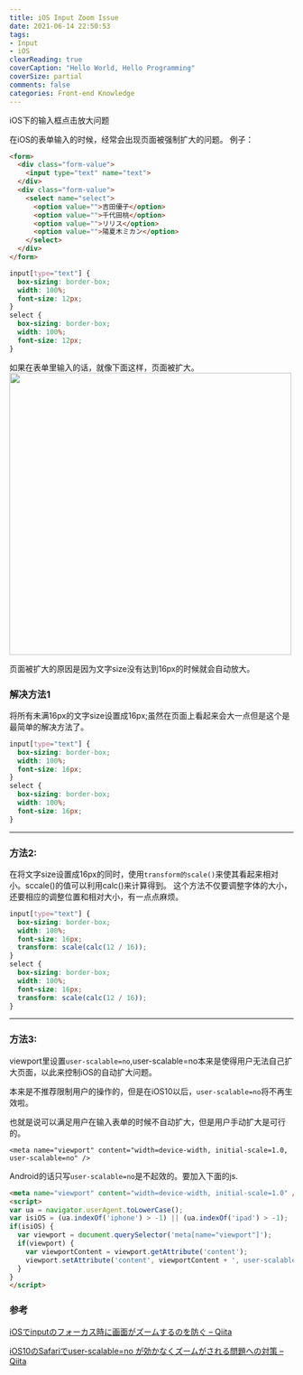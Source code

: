 ```yaml
---
title: iOS Input Zoom Issue
date: 2021-06-14 22:50:53
tags:
- Input
- iOS
clearReading: true
coverCaption: "Hello World, Hello Programming"
coverSize: partial
comments: false
categories: Front-end Knowledge
---
```

iOS下的输入框点击放大问题
<!--more-->
在iOS的表单输入的时候，经常会出现页面被强制扩大的问题。
例子：
```html
<form>
  <div class="form-value">
    <input type="text" name="text">
  </div>
  <div class="form-value">
    <select name="select">
      <option value="">吉田優子</option>
      <option value="">千代田桃</option>
      <option value="">リリス</option>
      <option value="">陽夏木ミカン</option>
    </select>
  </div>
</form>
```

```css
input[type="text"] {
  box-sizing: border-box;
  width: 100%;
  font-size: 12px;
}
select {
  box-sizing: border-box;
  width: 100%;
  font-size: 12px;
}
```

如果在表单里输入的话，就像下面这样，页面被扩大。
<img src="./1.png" style="width:500px">

页面被扩大的原因是因为文字size没有达到16px的时候就会自动放大。

### 解决方法1
将所有未满16px的文字size设置成16px;虽然在页面上看起来会大一点但是这个是最简单的解决方法了。
```css
input[type="text"] {
  box-sizing: border-box;
  width: 100%;
  font-size: 16px;
}
select {
  box-sizing: border-box;
  width: 100%;
  font-size: 16px;
}
```
***
### 方法2:
在将文字size设置成16px的同时，使用`transform的scale()`来使其看起来相对小。sccale()的值可以利用calc()来计算得到。
这个方法不仅要调整字体的大小，还要相应的调整位置和相对大小，有一点点麻烦。
```css
input[type="text"] {
  box-sizing: border-box;
  width: 100%;
  font-size: 16px;
  transform: scale(calc(12 / 16));
}
select {
  box-sizing: border-box;
  width: 100%;
  font-size: 16px;
  transform: scale(calc(12 / 16));
}
```
***
### 方法3:
viewport里设置`user-scalable=no`,user-scalable=no本来是使得用户无法自己扩大页面，以此来控制iOS的自动扩大问题。

本来是不推荐限制用户的操作的，但是在iOS10以后，`user-scalable=no`将不再生效啦。

也就是说可以满足用户在输入表单的时候不自动扩大，但是用户手动扩大是可行的。

```
<meta name="viewport" content="width=device-width, initial-scale=1.0, user-scalable=no" />
```

Android的话只写`user-scalable=no`是不起效的。要加入下面的js.

```html
<meta name="viewport" content="width=device-width, initial-scale=1.0" />
<script>
var ua = navigator.userAgent.toLowerCase();
var isiOS = (ua.indexOf('iphone') > -1) || (ua.indexOf('ipad') > -1);
if(isiOS) {
  var viewport = document.querySelector('meta[name="viewport"]');
  if(viewport) {
    var viewportContent = viewport.getAttribute('content');
    viewport.setAttribute('content', viewportContent + ', user-scalable=no');
  }
}
</script>
```

### 参考
[iOSでinputのフォーカス時に画面がズームするのを防ぐ – Qiita](https://qiita.com/skwbr/items/b285cc312587c73a4812)

[iOS10のSafariでuser-scalable=no が効かなくズームがされる問題への対策 – Qiita](https://qiita.com/GreenDolphin/items/d74e5758a36478fbc039)
